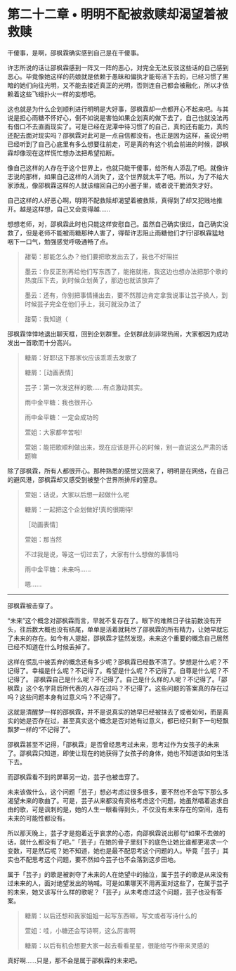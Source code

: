 # 第二十二章 • 明明不配被救赎却渴望着被救赎

干傻事，是啊，邵枫霖确实感到自己是在干傻事。

许志所说的话让邵枫霖感到一阵又一阵的恶心，对完全无法反驳这些话的自己感到恶心。毕竟像她这样的药娘就是依赖于愚昧和偏执才能苟活下去的，已经习惯了黑暗的她们向往光明，又不能去接近真正的光明，否则连自己都会被融化，所以才依赖着这些飞蛾扑火一样的妄想吧。

这也就是为什么企划顺利进行明明是大好事，邵枫霖却一点都开心不起来吧。与其说是担心雨糖不怀好心，倒不如说是害怕如果企划真的做下去了，自己也就没法再有借口不去直面现实了。可是已经在泥潭中待习惯了的自己，真的还有能力，真的还配去面对现实吗？邵枫霖对此可是一点自信都没有。也正是因为这样，虽说分明已经听到了自己心底里有多么想要往前走，可是真的有这个机会前进的时候，邵枫霖却像现在这样慌忙想办法把希望掐断。

像自己这样的人存在于这个世界上，也就只能干傻事，给所有人添乱了吧。就像许志说的那样，如果自己这样的人消失了，这个世界就太平了吧。所以，为了不给大家添乱，像邵枫霖这样的人就该缩回自己的小圈子里，或者说干脆消失才好。

自己这样的人好恶心啊，明明不配救赎却渴望着被救赎，真得到了却又犯贱地推开。越是这样想，自己又会变得越……

想想老师，对，邵枫霖此时也只能这样安慰自己。虽然自己确实很烂，自己确实没救了，但是老师不能被雨糖那种人害了，得帮许志阻止雨糖他们才行!邵枫霖猛地咽下一口气，勉强感觉呼吸通畅了点。

> 甜菊：那能怎么办？他们要把歌发出去了，我也不好阻拦
> 
> 
> 墨云：你反正别再给他们写东西了，能拖就拖，我这边也想办法把那个歌的热度压下去，到时候企划黄了，那边也就该放弃了
> 
> 墨云：还有，你别把事情捅出去，要不然那边肯定拿我说事让芸子换人，到时候芸子完全在他们手上，我可就没办法了
> 
> 甜菊：我知道（
> 

邵枫霖悻悻地退出聊天框，回到企划群里。企划群此刻非常热闹，大家都因为成功发出一首歌而十分高兴。

> 糖屑：好耶!这下那家伙应该乖乖去发歌了
> 
> 
> 糖屑：［动画表情］
> 
> 芸子：第一次发这样的歌……有点激动其实。
> 
> 雨中金平糖：我也很开心
> 
> 雨中金平糖：一定会成功的
> 
> 萱姐：大家都辛苦啦!
> 
> 萱姐：能把歌顺利做出来，现在应该是开心的时候，别一直说这么严肃的话题嘛
> 

除了邵枫霖，所有人都很开心。那种熟悉的感觉又回来了，明明是在网络，在自己的避风港，邵枫霖却又感受到被整个世界所排斥的窒息。

> 萱姐：话说，大家以后想一起做什么呢
> 
> 
> 糖屑：一起把这个企划做好!真的很期待!
> 
> ［动画表情］
> 
> 萱姐：那当然
> 
> 不过我是说，等这一切过去了，大家有什么想做的事情吗
> 
> 雨中金平糖：未来吗……
> 
> 嗯……
> 

---

邵枫霖被击穿了。

“未来”这个概念对邵枫霖而言，早就不复存在了。眼下的难熬日子往前数没有开头，往后数大概也没有结尾，单单是活着就耗尽了邵枫霖的所有精力，让她早就忘了未来的存在。如今有人提起，邵枫霖才猛然发现，未来这个重要的概念自己居然已经不知道在什么时候丢掉了。

这样在慌乱中被丢弃的概念还有多少呢？邵枫霖已经数不清了。梦想是什么呢？不记得了。幸福是什么呢？不记得了。希望是什么呢？不记得了。自尊是什么呢？不记得了。
邵枫霖自己是什么呢？不记得了。自己是什么样的人呢？不记得了。「邵枫霖」这个名字背后所代表的人存在过吗？不记得了。这些问题的答案真的存在过吗？这些问题本身有过意义吗？不记得了。

这就是清醒梦一样的邵枫霖，并不是说真实的她早已经被抹去了或者如何，而是真实的她是否存在过，甚至真实这个概念是否对她有过意义，都已经只剩下一句轻飘飘梦一样的“不记得了”。

邵枫霖甚至不记得，「邵枫霖」是否曾经思考过未来，思考过作为女孩子的未来了。邵枫霖只知道，即使让现在的她获得了女孩子的身体，她也不知道该如何生活下去。

而邵枫霖看不到的屏幕另一边，芸子也被击穿了。

未来该做什么，这个问题「芸子」想必考虑过很多很多，要不然也不会写下那么多渴望未来的歌曲了。可是，芸子从来都没有资格考虑这个问题，她虽然唱着追求自由的歌，可是讽刺的是，她的人生一眼看得到头，不仅没有未来存在的空间，连有未来的可能性都没有。

所以那天晚上，芸子才是抱着近乎哀求的心态，向邵枫霖说出那句“如果不去做的话，就什么都没有了吧。”「芸子」在她的骨子里刻下的底色让她比谁都更渴求一个变数，可是然后呢？她不知道，她也是最不配思考这个问题的人。毕竟「芸子」其实也不配思考这个问题，要不然如今芸子也不会落到这步田地。

属于「芸子」的歌是被剥夺了未来的人在绝望中的抽泣，属于芸子的歌是从来没有过未来的人，面对绝望发出的呐喊。可是如果哪天不用再面对这些了，在属于芸子的未来，她又该写什么样的歌呢？「芸子」从未考虑过这个问题，芸子也没有答案。

> 糖屑：以后还想和我家姐姐一起写东西嘛，写文或者写诗什么的
> 
> 
> 萱姐：哇，小糖还会写诗啊，这么厉害啊
> 
> 糖屑：以后有机会想要大家一起去看看星星，很能给写作带来灵感的
> 

真好啊……只是，那不会是属于邵枫霖的未来吧。